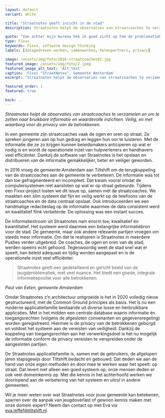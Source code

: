 ```yaml
---
layout: default
variant: white

title: "Straatnotes geeft inzicht in de stad"
description: Straatnotes helpt de observaties van straatcoaches te verzamelen en om te zetten naar bruikbare informatie en waardevolle inzichten. Veilig, en met waarborg voor de privacy van de betrokkenen.

quote: "Van achter mijn bureau heb ik goed zicht op hoe de problematiek zich ontwikkelt op straat"
type: Fixxx
keywords: Fixxx, software design thinking
labels: [datagedreven werken, samenwerken, ketenpartners, privacy]

image: /assets/img/foto/2016-straatcoaches02.jpg
featured_image: /assets/img/foto/2.jpeg
featured_image_alt_text: 'Alt_text'
caption: 'Fixxx "StraatNotes", Gemeente Amsterdam'
excerpt: "Straatnotes helpt de observaties van straatcoaches te verzamelen en om te zetten naar bruikbare informatie en waardevolle inzichten."

featured_order: 1
featured: true

back: ..
---
```

<i>Straatnotes helpt de observaties van straatcoaches te verzamelen en om te zetten naar bruikbare informatie en waardevolle inzichten. Veilig, en met waarborg voor de privacy van de betrokkenen.</i>

In een gemeente zijn straatcoaches vaak de ogen en oren op straat. Ze spreken jongeren aan op hun gedrag en leggen hun oor te luisteren. Met de informatie die ze zo krijgen kunnen beleidsmakers anticiperen op wat er nodig is en wordt de operationele inzet van hulpverleners en handhavers veel efficiënter. Dankzij de software van Straatnotes is het opslaan en distribueren van de informatie gemakkelijker, beter en veiliger geworden.

In 2016 vroeg de gemeente Amsterdam aan Tiltshift om de terugkoppeling van de straatcoaches aan de gemeente te verbeteren. De informatie was tot dan toe gefragmenteerd en incompleet. Dat kwam vooral omdat de computersystemen niet aansloten op wat er op straat gebeurde. Tijdens een Fixxx-project losten we dit issue op, samen mét de straatcoaches. We maakten een slim systeem dat fijn en veilig werkt op de telefoons van de straatcoaches en de data centraal opslaat. Ook introduceerden we een handmatige redactieslag op de informatie waarmee de data consistent werd en kwalitatief flink verbeterde. De oplossing was een instant succes.

<div class="article-image" style="background-image: url(/assets/img/foto/2016-straatcoaches01.jpg)">
    <div class="slope"></div>
    <div class="slope slope--flip"></div>
</div>

De informatiestroom uit Straatnotes nam enorm toe, kwalitatief én kwantitatief. Het systeem werd daarmee een belangrijke informatiebron voor de stad. De gemeente, maar ook andere relevante partijen vroegen om steeds meer informatie. Om dat te realiseren is Straatnotes in meerdere Pushes verder uitgebreid. De coaches, de ogen en oren van de stad, werden opeens echt gehoord. Tegenwoordig weet de stad snel wat er speelt, kan beleid adequaat en tijdig worden aangepast en is de operationele inzet veel efficiënter.


> Straatnotes geeft een gedetailleerd en gericht beeld van de jeugdproblematiek, met veel nuance. Het biedt een goede, integrale informatiepositie voor alle betrokkenen.

<i>Paul van Eeten, gemeente Amsterdam</i>

Omdat Straatnotes z’n architectuur ontgroeide is het in 2020 volledig nieuw gestructureerd, met de Common Ground principes als basis. Het is nu een moderne applicatiefamilie bestaande uit diverse losse en herbruikbare applicaties. Met in het midden een centrale database waarin informatie én toegangsrechten (volgens de afgesloten convenanten en gegevensregeling) worden geregistreerd. Hiermee is de privacy van de betrokkenen geborgd en voldoet het systeem aan de vereisten van veiligheid. Dankzij de koppeling van toegangsrechten aan het verwerkingsdoel is het nu mogelijk de informatie conform de privacy vereisten te verspreiden onder de aangesloten partijen.

<div class="article-image" style="background-image: url(/assets/img/foto/202101-straatnotesinformatiestromen.jpg)">
    <div class="slope"></div>
    <div class="slope slope--flip"></div>
</div>

De Straatnotes applicatiefamilie is, samen met de gebruikers, de afgelopen jaren stapsgewijs door Tiltshift bedacht en gebouwd. Dat deden we aan de hand van onze eigen methoden én door mee te werken waar het speelt: op straat. Dat levert niet alleen een goed systeem op, onze mensen deden er ook veel domeinkennis op. Met die kennis in het achterhoofd werken we doorlopend aan de verbetering van het systeem en uitrol in andere gemeenten.

Wil je meer weten over wat Straatnotes voor jouw gemeente kan betekenen, sparren over de aanpak van jeugdoverlast of gewoon kennis maken met onze domein expert? Neem dan contact op met Eva via eva.leffef@tiltshift.nl.

